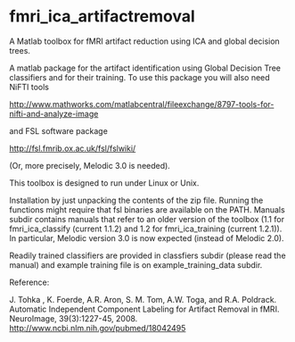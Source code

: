 fmri_ica_artifactremoval
========================

A Matlab toolbox for fMRI artifact reduction using ICA and global decision trees.

A matlab package for the artifact identification using Global Decision Tree classifiers and for their training.
To use this package you will also need NiFTI tools 

http://www.mathworks.com/matlabcentral/fileexchange/8797-tools-for-nifti-and-analyze-image

and FSL software package

http://fsl.fmrib.ox.ac.uk/fsl/fslwiki/

(Or, more precisely, Melodic 3.0 is needed). 

This toolbox is designed to run under Linux or Unix.

Installation by just unpacking the contents of the zip file. Running the functions might 
require that fsl binaries are available on the PATH. Manuals subdir contains manuals that refer 
to an older version of the toolbox (1.1 for fmri_ica_classify (current 1.1.2) and 1.2 for fmri_ica_training (current 1.2.1)). 
In particular, Melodic version 3.0 is now expected (instead of Melodic 2.0). 

Readily trained classifiers are provided in classfiers subdir (please read the manual) and example training 
file is on example_training_data subdir.

Reference:

J. Tohka , K. Foerde, A.R. Aron, S. M. Tom, A.W. Toga, and R.A. Poldrack. 
Automatic Independent Component Labeling for Artifact Removal in fMRI. 
NeuroImage, 39(3):1227-45, 2008.
http://www.ncbi.nlm.nih.gov/pubmed/18042495


